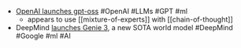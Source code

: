 - [OpenAI launches gpt-oss](https://openai.com/index/introducing-gpt-oss/) #OpenAI #LLMs #GPT #ml
	- appears to use [[mixture-of-experts]] with [[chain-of-thought]]
- DeepMind [launches Genie 3](https://deepmind.google/discover/blog/genie-3-a-new-frontier-for-world-models/), a new SOTA world model #DeepMind #Google #ml #AI